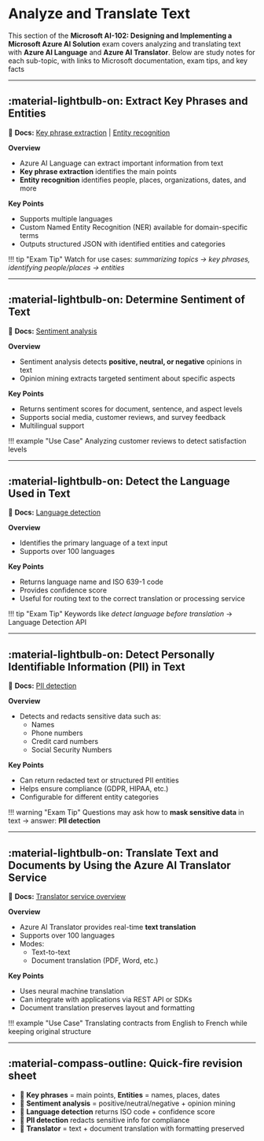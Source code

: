 # Analyze and Translate Text

This section of the **Microsoft AI-102: Designing and Implementing a Microsoft Azure AI Solution** exam covers analyzing and translating text with **Azure AI Language** and **Azure AI Translator**. Below are study notes for each sub-topic, with links to Microsoft documentation, exam tips, and key facts

---

## :material-lightbulb-on: Extract Key Phrases and Entities

📖 **Docs:** [Key phrase extraction](https://learn.microsoft.com/azure/ai-services/language-service/key-phrase-extraction/overview) | [Entity recognition](https://learn.microsoft.com/en-us/ai-builder/entity-extraction-overview)

**Overview**

- Azure AI Language can extract important information from text
- **Key phrase extraction** identifies the main points
- **Entity recognition** identifies people, places, organizations, dates, and more

**Key Points**

- Supports multiple languages
- Custom Named Entity Recognition (NER) available for domain-specific terms
- Outputs structured JSON with identified entities and categories

!!! tip "Exam Tip"
    Watch for use cases: *summarizing topics → key phrases, identifying people/places → entities*

---

## :material-lightbulb-on: Determine Sentiment of Text

📖 **Docs:** [Sentiment analysis](https://learn.microsoft.com/azure/ai-services/language-service/sentiment-opinion-mining/overview)

**Overview**

- Sentiment analysis detects **positive, neutral, or negative** opinions in text
- Opinion mining extracts targeted sentiment about specific aspects

**Key Points**

- Returns sentiment scores for document, sentence, and aspect levels
- Supports social media, customer reviews, and survey feedback
- Multilingual support

!!! example "Use Case"
    Analyzing customer reviews to detect satisfaction levels

---

## :material-lightbulb-on: Detect the Language Used in Text

📖 **Docs:** [Language detection](https://learn.microsoft.com/azure/ai-services/language-service/language-detection/overview)

**Overview**

- Identifies the primary language of a text input
- Supports over 100 languages

**Key Points**

- Returns language name and ISO 639-1 code
- Provides confidence score
- Useful for routing text to the correct translation or processing service

!!! tip "Exam Tip"
    Keywords like *detect language before translation* → Language Detection API

---

## :material-lightbulb-on: Detect Personally Identifiable Information (PII) in Text

📖 **Docs:** [PII detection](https://learn.microsoft.com/azure/ai-services/language-service/personally-identifiable-information/overview)

**Overview**

- Detects and redacts sensitive data such as:
    - Names
    - Phone numbers
    - Credit card numbers
    - Social Security Numbers

**Key Points**

- Can return redacted text or structured PII entities
- Helps ensure compliance (GDPR, HIPAA, etc.)
- Configurable for different entity categories

!!! warning "Exam Tip"
    Questions may ask how to **mask sensitive data** in text → answer: **PII detection**

---

## :material-lightbulb-on: Translate Text and Documents by Using the Azure AI Translator Service

📖 **Docs:** [Translator service overview](https://learn.microsoft.com/azure/ai-services/translator/)

**Overview**

- Azure AI Translator provides real-time **text translation**
- Supports over 100 languages
- Modes:
    - Text-to-text
    - Document translation (PDF, Word, etc.)

**Key Points**

- Uses neural machine translation
- Can integrate with applications via REST API or SDKs
- Document translation preserves layout and formatting

!!! example "Use Case"
    Translating contracts from English to French while keeping original structure

---

## :material-compass-outline: Quick‑fire revision sheet  

- 📌 **Key phrases** = main points, **Entities** = names, places, dates
- 📌 **Sentiment analysis** = positive/neutral/negative + opinion mining
- 📌 **Language detection** returns ISO code + confidence score
- 📌 **PII detection** redacts sensitive info for compliance
- 📌 **Translator** = text + document translation with formatting preserved
